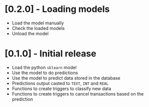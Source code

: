 # [0.2.0] - Loading models
- Load the model manually
- Check the loaded models
- Unload the model

# [0.1.0] - Initial release
- Load the python `sklearn` model
- Use the model to do predictions
- Use the model to predict data stored in the database
- Predictions output casted to `TEXT`, `INT` and `REAL`
- Functions to create triggers to classify new data
- Functions to create triggers to cancel transactions based on the prediction 
  